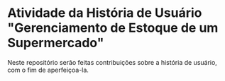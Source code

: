 
# Atividade da História de Usuário "Gerenciamento de Estoque de um Supermercado"

Neste repositório serão feitas contribuições sobre a história de usuário, com o fim de aperfeiçoa-la.

